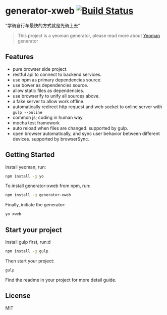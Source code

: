 # generator-xweb [![Build Status](https://secure.travis-ci.org/zzswang/generator-xweb.png?branch=master)](https://travis-ci.org/zzswang/generator-xweb)

"学骑自行车最快的方式就是先骑上去"

> This project is a yeoman generator, please read more about [Yeoman](http://yeoman.io) generator

## Features
- pure browser side project.
- restful api to connect to backend services.
- use npm as primary dependencies source.
- use bower as dependencies source.
- allow static files as dependencies.
- use browserify to unify all sources above.
- a fake server to allow work offline.
- automatically redirect http request and web socket to online server with ```gulp --online```
- common js; coding in human way.
- mocha test framework
- auto reload when files are changed. supported by gulp.
- open browser automatically, and sync user behavior between different devices. supported by browserSync.


## Getting Started

Install yeoman, run:

```bash
npm install -g yo
```

To install generator-xweb from npm, run:

```bash
npm install -g generator-xweb
```

Finally, initiate the generator:

```bash
yo xweb
```

## Start your project

Install gulp first, run:d

```bash
npm install -g gulp
```

Then start your project:

```bash
gulp
```

Find the readme in your project for more detail guide.


## License

MIT
